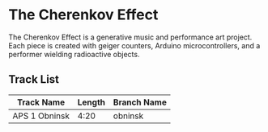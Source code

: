 # The Cherenkov Effect

The Cherenkov Effect is a generative music and performance art project. Each piece is created with geiger counters, Arduino microcontrollers, and a performer wielding radioactive objects.

## Track List

| Track Name | Length | Branch Name |
|----|-----|----|
| APS 1 Obninsk | 4:20 | obninsk |